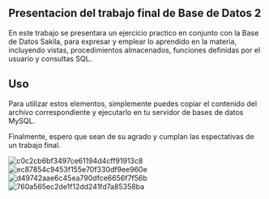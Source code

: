 ## Presentacion del trabajo final de Base de Datos 2

En este trabajo se presentara un ejercicio practico en conjunto con la Base de Datos Sakila, para expresar y emplear lo aprendido en la materia, incluyendo vistas, procedimientos almacenados, funciones definidas por el usuario y consultas SQL.

## Uso

Para utilizar estos elementos, simplemente puedes copiar el contenido del archivo correspondiente y ejecutarlo en tu servidor de bases de datos MySQL.

Finalmente, espero que sean de su agrado y cumplan las espectativas de un trabajo final.


![c0c2cb6bf3497ce61194d4cff91913c8](https://github.com/DiferTK/Trabajo-Final/assets/154281253/3156360b-fc60-4121-ad1c-27e02452859b)  ![ec87854c9453f155e70f330df9ee960e](https://github.com/DiferTK/Trabajo-Final/assets/154281253/35257ae6-7ccd-4a26-a5f9-85539444b198) ![d49742aae6c45ea790dfce6656f7f56b](https://github.com/DiferTK/Trabajo-Final/assets/154281253/bc8918df-9473-4417-b9b4-601363eaddf1) ![760a565ec2de1f12dd241fd7a85358ba](https://github.com/DiferTK/Trabajo-Final/assets/154281253/9e8c5d1a-9507-4f6e-91fd-7eea75d88a31)



